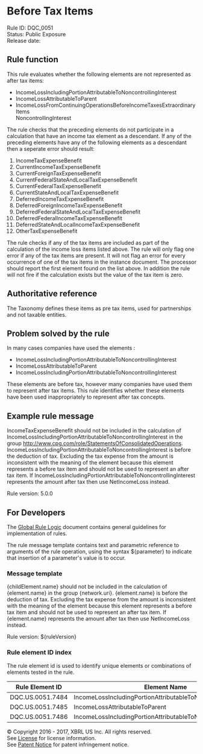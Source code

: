 # Before Tax Items
Rule ID: DQC_0051  
Status:  Public Exposure  
Release date:

## Rule function

This rule evaluates whether the following elements are not represented as after tax items:

*   IncomeLossIncludingPortionAttributableToNoncontrollingInterest
*   IncomeLossAttributableToParent
*   IncomeLossFromContinuingOperationsBeforeIncomeTaxesExtraordinaryItems  
    NoncontrollingInterest

The rule checks that the preceding elements do not participate in a calculation that have an income tax element as a descendant. If any of the preceding elements have any of the following elements as a descendant then a seperate error should result:

1.  IncomeTaxExpenseBenefit
2.  CurrentIncomeTaxExpenseBenefit
3.  CurrentForeignTaxExpenseBenefit
4.  CurrentFederalStateAndLocalTaxExpenseBenefit
5.  CurrentFederalTaxExpenseBenefit
6.  CurrentStateAndLocalTaxExpenseBenefit
7.  DeferredIncomeTaxExpenseBenefit
8.  DeferredForeignIncomeTaxExpenseBenefit
9.  DeferredFederalStateAndLocalTaxExpenseBenefit
10.  DeferredFederalIncomeTaxExpenseBenefit
11.  DeferredStateAndLocalIncomeTaxExpenseBenefit
12.  OtherTaxExpenseBenefit

The rule checks if any of the tax items are included as part of the calculation of the income loss items listed above. The rule will only flag one error if any of the tax items are present. It will not flag an error for every occurrence of one of the tax items in the instance document. The processor should report the first element found on the list above. In addition the rule will not fire if the calculation exists but the value of the tax item is zero.

## Authoritative reference

The Taxonomy defines these items as pre tax items, used for partnerships and not taxable entities.

## Problem solved by the rule

In many cases companies have used the elements :

*   IncomeLossIncludingPortionAttributableToNoncontrollingInterest
*   IncomeLossAttributableToParent
*   IncomeLossIncludingPortionAttributableToNoncontrollingInterest

These elements are before tax, however many companies have used them to represent after tax items. This rule identifies whether these elements have been used inappropriately to represent after tax concepts.

## Example rule message

IncomeTaxExpenseBenefit should not be included in the calculation of IncomeLossIncludingPortionAttributableToNoncontrollingInterest in the group http://www.cpg.com/role/StatementsOfConsolidatedOperations. IncomeLossIncludingPortionAttributableToNoncontrollingInterest is before the deduction of tax. Excluding the tax expense from the amount is inconsistent with the meaning of the element because this element represents a before tax item and should not be used to represent an after tax item. If IncomeLossIncludingPortionAttributableToNoncontrollingInterest represents the amount after tax then use NetIncomeLoss instead.

Rule version: 5.0.0

## For Developers

The [Global Rule Logic](https://xbrl.us/dqc_0001) document contains general guidelines for implementation of rules.

The rule message template contains text and parametric reference to arguments of the rule operation, using the syntax ${parameter} to indicate that insertion of a parameter's value is to occur.

### Message template

{childElement.name} should not be included in the calculation of {element.name} in the group {network.uri}. {element.name} is before the deduction of tax. Excluding the tax expense from the amount is inconsistent with the meaning of the element because this element represents a before tax item and should not be used to represent an after tax item. If {element.name} represents the amount after tax then use NetIncomeLoss instead.

Rule version: ${ruleVersion}

### Rule element ID index

The rule element id is used to identify unique elements or combinations of elements tested in the rule.

| Rule Element ID | Element Name |
| --- | --- |
| DQC.US.0051.7484 | IncomeLossIncludingPortionAttributableToNoncontrollingInterest |
| DQC.US.0051.7485 | IncomeLossAttributableToParent |
| DQC.US.0051.7486 | IncomeLossIncludingPortionAttributableToNoncontrollingInterest |

© Copyright 2016 - 2017, XBRL US Inc. All rights reserved.   
See [License](https://xbrl.us/dqc-license) for license information.  
See [Patent Notice](https://xbrl.us/dqc-patent) for patent infringement notice.